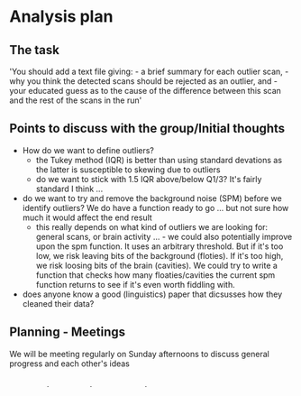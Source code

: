 # Analysis plan

## The task
'You should add a text file giving: - a brief summary for each outlier scan, - why you think the detected scans should be rejected as an outlier, and - your educated guess as to the cause of the difference between this scan and the rest of the scans in the run'

## Points to discuss with the group/Initial thoughts
- How do we want to define outliers? 
    - the Tukey method (IQR) is better than using standard devations as the latter is susceptible to skewing due to outliers 
    - do we want to stick with 1.5 IQR above/below Q1/3? It's fairly standard I think ... 
- do we want to try and remove the background noise (SPM) before we identify outliers? We do have a function ready to go ... but not sure how much it would affect the end result 
    - this really depends on what kind of outliers we are looking for: general scans, or brain activity ... - we could also potentially improve upon the spm function. It uses an arbitrary threshold. But if it's too low, we risk leaving bits of the background (floties). If it's too high, we risk loosing bits of the brain (cavities). We could try to write a function that checks how many floaties/cavities the current spm function returns to see if it's even worth fiddling with. 
- does anyone know a good (linguistics) paper that dicsusses how they cleaned their data? 

## Planning - Meetings
We will be meeting regularly on Sunday afternoons to discuss general progress and each other's ideas

## Exploring outlier detection
The basic DVARS function seems limited because of all the issues discussed in the "ontheproject.md" file. We tried a generalized version of DVARS (dvars_all in metrics.py called via find_outliers), which compares each volumes against all of the others (not just the exact previous one) and generates a metric of how different a given volume is from the "center" of the volumes (the values can be tentatively found in a file called "potential_outliers.txt" in the main folder). This metric is computationally very complex and the computation takes a long time to run (approx 30 minutes!). We need to come up with a more efficient way? This metric does not have a clear/intuitive interpretation; it flags out a volume as "different", but we do not know why or how that volume differs.  

An alternative is to use the simpler SPM function, which is much more easily interpretable and produces a set of scans that have already some of the empty space around the head removed (important because this space could introduce noise). 

Andromachi has added some a function called mahal() that uses Mahalanobis distances to account for correlation. The results are _very_ similar to the generalised dvars function and runs way faster (about 2 min)! As an added bonus it removes the same set of 'non-brain' voxels from every scan before computing its index. As the generalised dvars function though, the end value is an index of diviation from the 'center' (correct me if I am wrong Andromachi). So we cannot imidiatly use this metrix to understand why a particular scan is an outlier. That would require some inspection. Again similar to the generalised dvars function, we should not use the IQR to remove values below the first quantile (that would remove our most centered data!).  

In any cases, a further step is required to statistically decide which elements differ "enough" to be considered outliers. 
For this we use the IQR Tukey method. 

## Current state of the analysis
The currently implemented code allows you to choose either the generalised dvars function or the mahal function to identify differences between scans. It then takes those values and identifies outliering scans using IQR (Tukey mehtod). That flags anything 2 IQR above the 3rd quantile (neither mahal or dvars_all make sense with a lower bound).

To choose between them, pass one of the following argument to the parser when you run the outlier script: 
python3 scripts/find_outliers.py data <dvars_all / mahal>

We need to update the text discritptions in our files and start putting this info in the read me!

## Literature
We have looked into a number of papers discussing outlier detection in neuroimaging scans. However, we are at this point lacking the theoretical & mathematical knowledge to implement the formulas and were unable to find relevant code/examples. Any help would be greatly appreciated. 
@nipraxis-fall-2022/instructors

The materials we have looked into thus far are the following:

https://www-sciencedirect-com.ezp.lib.cam.ac.uk/science/article/pii/S1361841512000564
https://www.sciencedirect.com/science/article/pii/S1053811917311229?via%3Dihub
https://canlab.github.io/_pages/tutorials/html/nuisance_covariates.html
https://wiki.cam.ac.uk/bmuwiki/Useful_Code
https://towardsdatascience.com/exploring-cognitive-differences-via-resting-state-networks-2112bf5291e2







